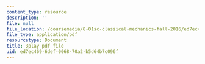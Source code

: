 ```yaml
---
content_type: resource
description: ''
file: null
file_location: /coursemedia/8-01sc-classical-mechanics-fall-2016/ed7ec4696def006870a2b5d64b7c096f_7Mv5hT1nugQ.pdf
file_type: application/pdf
resourcetype: Document
title: 3play pdf file
uid: ed7ec469-6def-0068-70a2-b5d64b7c096f
---
```

